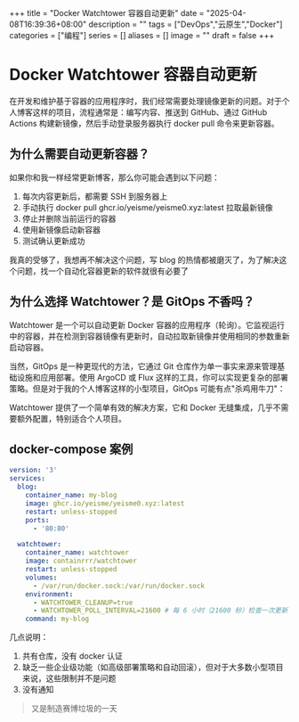 +++
title = "Docker Watchtower 容器自动更新"
date = "2025-04-08T16:39:36+08:00"
description = ""
tags = ["DevOps","云原生","Docker"]
categories = ["编程"]
series = []
aliases = []
image = ""
draft = false
+++

# Docker Watchtower 容器自动更新

在开发和维护基于容器的应用程序时，我们经常需要处理镜像更新的问题。对于个人博客这样的项目，流程通常是：编写内容、推送到 GitHub、通过 GitHub Actions 构建新镜像，然后手动登录服务器执行 docker pull 命令来更新容器。

## 为什么需要自动更新容器？

如果你和我一样经常更新博客，那么你可能会遇到以下问题：

1. 每次内容更新后，都需要 SSH 到服务器上
2. 手动执行 docker pull ghcr.io/yeisme/yeisme0.xyz:latest 拉取最新镜像
3. 停止并删除当前运行的容器
4. 使用新镜像启动新容器
5. 测试确认更新成功

我真的受够了，我想再不解决这个问题，写 blog 的热情都被磨灭了，为了解决这个问题，找一个自动化容器更新的软件就很有必要了

## 为什么选择 Watchtower？是 GitOps 不香吗？

Watchtower 是一个可以自动更新 Docker 容器的应用程序（轮询）。它监视运行中的容器，并在检测到容器镜像有更新时，自动拉取新镜像并使用相同的参数重新启动容器。

当然，GitOps 是一种更现代的方法，它通过 Git 仓库作为单一事实来源来管理基础设施和应用部署。使用 ArgoCD 或 Flux 这样的工具，你可以实现更复杂的部署策略。但是对于我的个人博客这样的小型项目，GitOps 可能有点"杀鸡用牛刀"：

Watchtower 提供了一个简单有效的解决方案，它和 Docker 无缝集成，几乎不需要额外配置，特别适合个人项目。

## docker-compose 案例

```yaml
version: '3'
services:
  blog:
    container_name: my-blog
    image: ghcr.io/yeisme/yeisme0.xyz:latest
    restart: unless-stopped
    ports:
      - '80:80'

  watchtower:
    container_name: watchtower
    image: containrrr/watchtower
    restart: unless-stopped
    volumes:
      - /var/run/docker.sock:/var/run/docker.sock
    environment:
      - WATCHTOWER_CLEANUP=true
      - WATCHTOWER_POLL_INTERVAL=21600 # 每 6 小时（21600 秒）检查一次更新
    command: my-blog
```

几点说明：

1. 共有仓库，没有 docker 认证
2. 缺乏一些企业级功能（如高级部署策略和自动回滚），但对于大多数小型项目来说，这些限制并不是问题
3. 没有通知

> 又是制造赛博垃圾的一天
